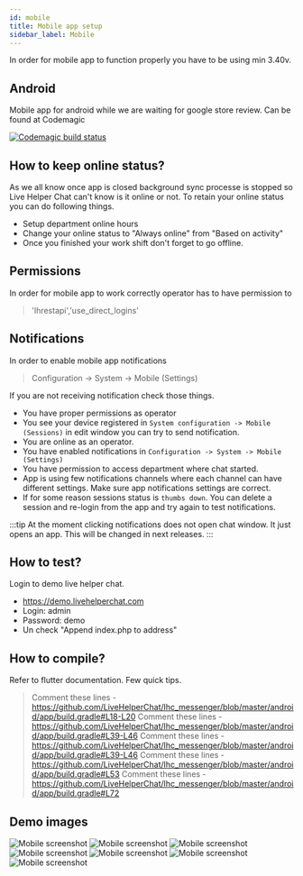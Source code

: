 ```yaml
---
id: mobile
title: Mobile app setup
sidebar_label: Mobile
---
```


In order for mobile app to function properly you have to be using min 3.40v.

## Android

Mobile app for android while we are waiting for google store review. Can be found at Codemagic

[![Codemagic build status](https://api.codemagic.io/apps/5f50c50be2db272d7690ae45/5f50c50be2db272d7690ae44/status_badge.svg)](https://codemagic.io/apps/5f50c50be2db272d7690ae45/5f50c50be2db272d7690ae44/latest_build)

## How to keep online status?

As we all know once app is closed background sync processe is stopped so Live Helper Chat can't know is it online or not. To retain your online status you can do following things.

 * Setup department online hours
 * Change your online status to "Always online" from "Based on activity"
 * Once you finished your work shift don't forget to go offline.

## Permissions

In order for mobile app to work correctly operator has to have permission to

> 'lhrestapi','use_direct_logins'

## Notifications

In order to enable mobile app notifications

> Configuration -> System -> Mobile (Settings)

If you are not receiving notification check those things.

 * You have proper permissions as operator
 * You see your device registered in `System configuration -> Mobile (Sessions)` in edit window you can try to send notification.
 * You are online as an operator.
 * You have enabled notifications in `Configuration -> System -> Mobile (Settings)`
 * You have permission to access department where chat started.
 * App is using few notifications channels where each channel can have different settings. Make sure app notifications settings are correct.
 * If for some reason sessions status is `thumbs down`. You can delete a session and re-login from the app and try again to test notifications.
 
:::tip 
At the moment clicking notifications does not open chat window. It just opens an app. This will be changed in next releases.
:::

## How to test?

Login to demo live helper chat.
 
 * https://demo.livehelperchat.com
 * Login: admin
 * Password: demo
 * Un check "Append index.php to address"

## How to compile?

Refer to flutter documentation. Few quick tips.

 > Comment these lines - https://github.com/LiveHelperChat/lhc_messenger/blob/master/android/app/build.gradle#L18-L20
 > Comment these lines - https://github.com/LiveHelperChat/lhc_messenger/blob/master/android/app/build.gradle#L39-L46
 > Comment these lines - https://github.com/LiveHelperChat/lhc_messenger/blob/master/android/app/build.gradle#L39-L46
 > Comment these lines - https://github.com/LiveHelperChat/lhc_messenger/blob/master/android/app/build.gradle#L53
 > Comment these lines - https://github.com/LiveHelperChat/lhc_messenger/blob/master/android/app/build.gradle#L72

## Demo images

![Mobile screenshot](/img/mobile/screen-1.chat.jpg)
![Mobile screenshot](/img/mobile/screen-2.chat.jpg)
![Mobile screenshot](/img/mobile/screen-3.chat.jpg)
![Mobile screenshot](/img/mobile/screen-4.chat.jpg)
![Mobile screenshot](/img/mobile/screen-5.chat.jpg)
![Mobile screenshot](/img/mobile/screen-6.chat.jpg)
![Mobile screenshot](/img/mobile/screen-7.chat.jpg)
